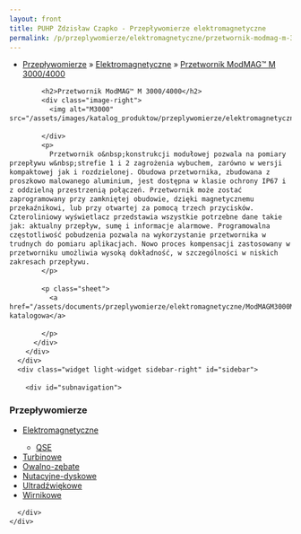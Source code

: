 ```yaml
---
layout: front
title: PUHP Zdzisław Czapko - Przepływomierze elektromagnetyczne
permalink: /p/przeplywomierze/elektromagnetyczne/przetwornik-modmag-m-3000-4000/
---
```


<div id="content">
  <div class="wrapper-with-color-background">
    <div class="content-area-blog blog-background-sidebar-right">
      <div class="mainarea-left" id="mainarea">
        <div class="blogpost-blog3">
          <div class="post-content">
            <ul class="meta">
<li>
<a href="/p/przeplywomierze">Przepływomierze</a>
»
<a href="/p/przeplywomierze/elektromagnetyczne">Elektromagnetyczne</a>
»
<a href="/p/przeplywomierze/elektromagnetyczne/przetwornik-modmag-m-3000-4000">Przetwornik ModMAG™ M 3000/4000</a>
</li>
</ul>

            <h2>Przetwornik ModMAG™ M 3000/4000</h2>
            <div class="image-right">
              <img alt="M3000" src="/assets/images/katalog_produktow/przeplywomierze/elektromagnetyczne/m3000.jpg">

            </div>
            <p>
              Przetwornik o&nbsp;konstrukcji modułowej pozwala na pomiary przepływu w&nbsp;strefie 1 i 2 zagrożenia wybuchem, zarówno w wersji kompaktowej jak i rozdzielonej. Obudowa przetwornika, zbudowana z proszkowo malowanego aluminium, jest dostępna w klasie ochrony IP67 i z oddzielną przestrzenią połączeń. Przetwornik może zostać zaprogramowany przy zamkniętej obudowie, dzięki magnetycznemu przekaźnikowi, lub przy otwartej za pomocą trzech przycisków. Czteroliniowy wyświetlacz przedstawia wszystkie potrzebne dane takie jak: aktualny przepływ, sumę i informacje alarmowe. Programowalna częstotliwość pobudzenia pozwala na wykorzystanie przetwornika w trudnych do pomiaru aplikacjach. Nowo proces kompensacji zastosowany w przetworniku umożliwia wysoką dokładność, w szczególności w niskich zakresach przepływu.
            </p>
            
            <p class="sheet">
              <a href="/assets/documents/przeplywomierze/elektromagnetyczne/ModMAGM3000M4000_pl.pdf">Karta katalogowa</a>

            </p>
          </div>
        </div>
      </div>
      <div class="widget light-widget sidebar-right" id="sidebar">
        
        <div id="subnavigation">
<h3>Przepływomierze</h3>
<ul class="subcategories">
<li class="category"><a href="/p/przeplywomierze/elektromagnetyczne">Elektromagnetyczne</a></li>
<div class="light-widget">
<ul class="products">
<li class="product"><a href="/p/przeplywomierze/elektromagnetyczne/qse">QSE</a></li>
</ul>
</div>
<li class="category"><a href="/p/przeplywomierze/turbinowe">Turbinowe</a></li>
<li class="category"><a href="/p/przeplywomierze/owalno-zebate">Owalno-zębate</a></li>
<li class="category"><a href="/p/przeplywomierze/nutacyjne-dyskowe">Nutacyjne-dyskowe</a></li>
<li class="category"><a href="/p/przeplywomierze/ultradzwiekowe">Ultradźwiękowe</a></li>
<li class="category"><a href="/p/przeplywomierze/wirnikowe">Wirnikowe</a></li>
</ul>
</div>

      </div>
    </div>
  </div>
</div>